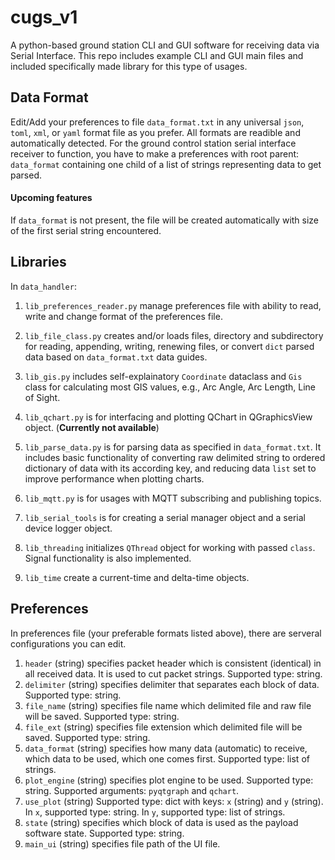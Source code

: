 # cugs_v1

A python-based ground station CLI and GUI software for receiving data via Serial Interface.
This repo includes example CLI and GUI main files and included specifically made library for this type of usages.

## Data Format

Edit/Add your preferences to file `data_format.txt` in any universal `json`, `toml`, `xml`, or `yaml` format file as you prefer. All formats are readible and automatically detected. For the ground control station serial interface receiver to function, you have to make a preferences with root parent: `data_format` containing one child of a list of strings representing data to get parsed.

#### Upcoming features
If `data_format` is not present, the file will be created automatically with size of the first serial string encountered.

## Libraries

In `data_handler`:

1. `lib_preferences_reader.py` manage preferences file with ability to read, write and change format of the preferences file.

2. `lib_file_class.py` creates and/or loads files, directory and subdirectory for reading, appending, writing, renewing files, or convert `dict` parsed data based on `data_format.txt` data guides.

3. `lib_gis.py` includes self-explainatory `Coordinate` dataclass and `Gis` class for calculating most GIS values, e.g., Arc Angle, Arc Length, Line of Sight.

4. `lib_qchart.py` is for interfacing and plotting QChart in QGraphicsView object. (**Currently not available**)

5. `lib_parse_data.py` is for parsing data as specified in `data_format.txt`. It includes basic functionality of converting raw delimited string to ordered dictionary of data with its according key, and reducing data `list` set to improve performance when plotting charts.

6. `lib_mqtt.py` is for usages with MQTT subscribing and publishing topics.

7. `lib_serial_tools` is for creating a serial manager object and a serial device logger object.

8. `lib_threading` initializes `QThread` object for working with passed `class`. Signal functionality is also implemented.

9. `lib_time` create a current-time and delta-time objects.

## Preferences
In preferences file (your preferable formats listed above), there are serveral configurations you can edit.

1. `header` (string) specifies packet header which is consistent (identical) in all received data. It is used to cut packet strings. Supported type: string.
2. `delimiter` (string) specifies delimiter that separates each block of data. Supported type: string.
3. `file_name` (string) specifies file name which delimited file and raw file will be saved. Supported type: string.
4. `file_ext` (string) specifies file extension which delimited file will be saved. Supported type: string.
5. `data_format` (string) specifies how many data (automatic) to receive, which data to be used, which one comes first. Supported type: list of strings.
6. `plot_engine` (string) specifies plot engine to be used. Supported type: string. Supported arguments: `pyqtgraph` and `qchart`.
7. `use_plot` (string) Supported type: dict with keys: `x` (string) and `y` (string). In `x`, supported type: string. In `y`, supported type: list of strings.
8. `state` (string) specifies which block of data is used as the payload software state. Supported type: string.
9. `main_ui` (string) specifies file path of the UI file.

